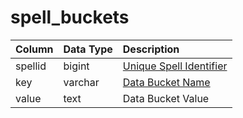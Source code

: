 # spell_buckets

| Column | Data Type | Description |
| :--- | :--- | :--- |
| spellid | bigint | [Unique Spell Identifier](spells_new.md) |
| key | varchar | [Data Bucket Name](../../../schema/categories/data-storage/data_buckets.md) |
| value | text | Data Bucket Value |

